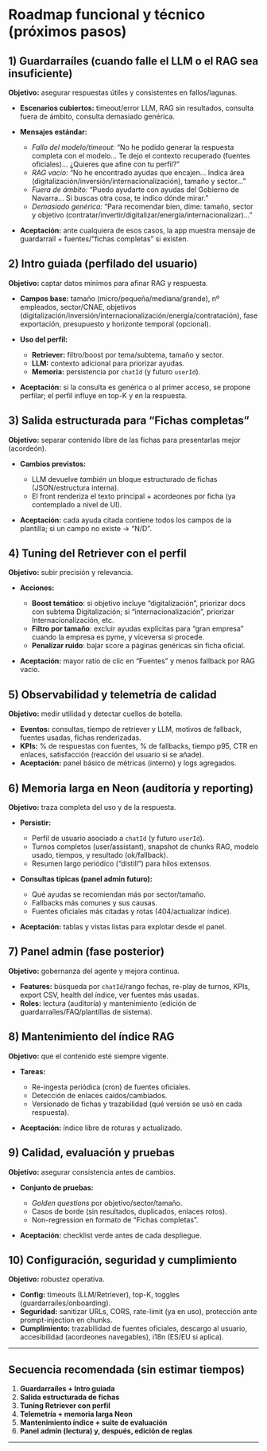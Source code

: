 # Roadmap funcional y técnico (próximos pasos)

## 1) Guardarraíles (cuando falle el LLM o el RAG sea insuficiente)

**Objetivo:** asegurar respuestas útiles y consistentes en fallos/lagunas.

* **Escenarios cubiertos:** timeout/error LLM, RAG sin resultados, consulta fuera de ámbito, consulta demasiado genérica.
* **Mensajes estándar:**

  * *Fallo del modelo/timeout:* “No he podido generar la respuesta completa con el modelo… Te dejo el contexto recuperado (fuentes oficiales)… ¿Quieres que afine con tu perfil?”
  * *RAG vacío:* “No he encontrado ayudas que encajen… Indica área (digitalización/inversión/internacionalización), tamaño y sector…”
  * *Fuera de ámbito:* “Puedo ayudarte con ayudas del Gobierno de Navarra… Si buscas otra cosa, te indico dónde mirar.”
  * *Demasiado genérica:* “Para recomendar bien, dime: tamaño, sector y objetivo (contratar/invertir/digitalizar/energía/internacionalizar)…”
* **Aceptación:** ante cualquiera de esos casos, la app muestra mensaje de guardarraíl + fuentes/”fichas completas” si existen.

## 2) Intro guiada (perfilado del usuario)

**Objetivo:** captar datos mínimos para afinar RAG y respuesta.

* **Campos base:** tamaño (micro/pequeña/mediana/grande), nº empleados, sector/CNAE, objetivos (digitalización/inversión/internacionalización/energía/contratación), fase exportación, presupuesto y horizonte temporal (opcional).
* **Uso del perfil:**

  * **Retriever:** filtro/boost por tema/subtema, tamaño y sector.
  * **LLM:** contexto adicional para priorizar ayudas.
  * **Memoria:** persistencia por `chatId` (y futuro `userId`).
* **Aceptación:** si la consulta es genérica o al primer acceso, se propone perfilar; el perfil influye en top-K y en la respuesta.

## 3) Salida estructurada para “Fichas completas”

**Objetivo:** separar contenido libre de las fichas para presentarlas mejor (acordeón).

* **Cambios previstos:**

  * LLM devuelve *también* un bloque estructurado de fichas (JSON/estructura interna).
  * El front renderiza el texto principal + acordeones por ficha (ya contemplado a nivel de UI).
* **Aceptación:** cada ayuda citada contiene todos los campos de la plantilla; si un campo no existe → “N/D”.

## 4) Tuning del Retriever con el perfil

**Objetivo:** subir precisión y relevancia.

* **Acciones:**

  * **Boost temático**: si objetivo incluye “digitalización”, priorizar docs con subtema Digitalización; si “internacionalización”, priorizar Internacionalización, etc.
  * **Filtro por tamaño**: excluir ayudas explícitas para “gran empresa” cuando la empresa es pyme, y viceversa si procede.
  * **Penalizar ruido**: bajar score a páginas genéricas sin ficha oficial.
* **Aceptación:** mayor ratio de clic en “Fuentes” y menos fallback por RAG vacío.

## 5) Observabilidad y telemetría de calidad

**Objetivo:** medir utilidad y detectar cuellos de botella.

* **Eventos:** consultas, tiempo de retriever y LLM, motivos de fallback, fuentes usadas, fichas renderizadas.
* **KPIs:** % de respuestas con fuentes, % de fallbacks, tiempo p95, CTR en enlaces, satisfacción (reacción del usuario si se añade).
* **Aceptación:** panel básico de métricas (interno) y logs agregados.

## 6) Memoria larga en Neon (auditoría y reporting)

**Objetivo:** traza completa del uso y de la respuesta.

* **Persistir:**

  * Perfil de usuario asociado a `chatId` (y futuro `userId`).
  * Turnos completos (user/assistant), snapshot de chunks RAG, modelo usado, tiempos, y resultado (ok/fallback).
  * Resumen largo periódico (“distill”) para hilos extensos.
* **Consultas típicas (panel admin futuro):**

  * Qué ayudas se recomiendan más por sector/tamaño.
  * Fallbacks más comunes y sus causas.
  * Fuentes oficiales más citadas y rotas (404/actualizar índice).
* **Aceptación:** tablas y vistas listas para explotar desde el panel.

## 7) Panel admin (fase posterior)

**Objetivo:** gobernanza del agente y mejora continua.

* **Features:** búsqueda por `chatId`/rango fechas, re-play de turnos, KPIs, export CSV, health del índice, ver fuentes más usadas.
* **Roles:** lectura (auditoría) y mantenimiento (edición de guardarraíles/FAQ/plantillas de sistema).

## 8) Mantenimiento del índice RAG

**Objetivo:** que el contenido esté siempre vigente.

* **Tareas:**

  * Re-ingesta periódica (cron) de fuentes oficiales.
  * Detección de enlaces caídos/cambiados.
  * Versionado de fichas y trazabilidad (qué versión se usó en cada respuesta).
* **Aceptación:** índice libre de roturas y actualizado.

## 9) Calidad, evaluación y pruebas

**Objetivo:** asegurar consistencia antes de cambios.

* **Conjunto de pruebas:**

  * *Golden questions* por objetivo/sector/tamaño.
  * Casos de borde (sin resultados, duplicados, enlaces rotos).
  * Non-regression en formato de “Fichas completas”.
* **Aceptación:** checklist verde antes de cada despliegue.

## 10) Configuración, seguridad y cumplimiento

**Objetivo:** robustez operativa.

* **Config:** timeouts (LLM/Retriever), top-K, toggles (guardarraíles/onboarding).
* **Seguridad:** sanitizar URLs, CORS, rate-limit (ya en uso), protección ante prompt-injection en chunks.
* **Cumplimiento:** trazabilidad de fuentes oficiales, descargo al usuario, accesibilidad (acordeones navegables), i18n (ES/EU si aplica).

---

## Secuencia recomendada (sin estimar tiempos)

1. **Guardarraíles + Intro guiada**
2. **Salida estructurada de fichas**
3. **Tuning Retriever con perfil**
4. **Telemetría + memoria larga Neon**
5. **Mantenimiento índice + suite de evaluación**
6. **Panel admin (lectura) y, después, edición de reglas**

---
